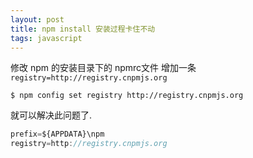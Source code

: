 ```yaml
---
layout: post
title: npm install 安装过程卡住不动
tags: javascript
---
```



修改 npm 的安装目录下的 npmrc文件 增加一条 `registry=http://registry.cnpmjs.org`

`$ npm config set registry http://registry.cnpmjs.org`

就可以解决此问题了.

```javascript
prefix=${APPDATA}\npm
registry=http://registry.cnpmjs.org
```